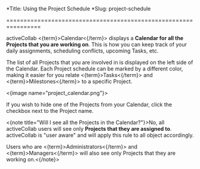 *Title: Using the Project Schedule
*Slug: project-schedule

================================================================

activeCollab <{term}>Calendar<{/term}> displays a **Calendar for all the Projects that you are working on**. This is how you can keep track of your daily assignments, scheduling conflicts, upcoming Tasks, etc.

The list of all Projects that you are involved in is displayed on the left side of the Calendar. Each Project schedule can be marked by a different color, making it easier for you relate <{term}>Tasks<{/term}> and <{term}>Milestones<{/term}> to a specific Project.

<{image name="project_calendar.png"}>

If you wish to hide one of the Projects from your Calendar, click the checkbox next to the Project name. 

<{note title="Will I see all the Projects in the Calendar?"}>No, all activeCollab users will see only **Projects that they are assigned to**. activeCollab is "user aware" and will apply this rule to all object accordingly.

Users who are <{term}>Administrators<{/term}> and <{term}>Managers<{/term}> will also see only Projects that they are working on.<{/note}>